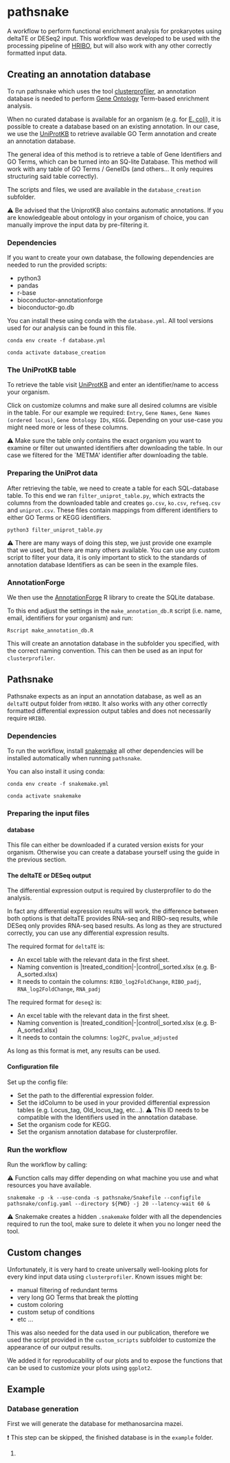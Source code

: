# pathsnake

A workflow to perform functional enrichment analysis for prokaryotes using deltaTE or DESeq2 input.
This workflow was developed to be used with the processing pipeline of [HRIBO](https://github.com/RickGelhausen/HRIBO), but will also work with any other correctly formatted input data.

## Creating an annotation database

To run pathsnake which uses the tool [clusterprofiler](https://bioconductor.org/packages/release/bioc/html/clusterProfiler.html), an annotation database is needed to perform [Gene Ontology](https://geneontology.org/) Term-based enrichment analysis.

When no curated database is available for an organism (e.g. for [E. coli](https://bioconductor.org/packages/release/data/annotation/html/org.EcK12.eg.db.html)), it is possible to create a database based on an existing annotation. In our case, we use the [UniProtKB](https://www.uniprot.org/) to retrieve available GO Term annotation and create an annotation database.

The general idea of this method is to retrieve a table of Gene Identifiers and GO Terms, which can be turned into an SQ-lite Database. This method will work with any table of GO Terms / GeneIDs (and others... It only requires structuring said table correctly).

The scripts and files, we used are available in the `database_creation` subfolder.

:warning: Be advised that the UniprotKB also contains automatic annotations. If you are knowledgeable about ontology in your organism of choice, you can manually improve the input data by pre-filtering it.

### Dependencies

If you want to create your own database, the following dependencies are needed to run the provided scripts:

- python3
- pandas
- r-base
- bioconductor-annotationforge
- bioconductor-go.db

You can install these using conda with the `database.yml`. All tool versions used for our analysis can be found in this file.

```
conda env create -f database.yml

conda activate database_creation
```

### The UniProtKB table

To retrieve the table visit [UniProtKB](https://www.uniprot.org/) and enter an identifier/name to access your organism.

Click on customize columns and make sure all desired columns are visible in the table.
For our example we required: `Entry`, `Gene Names`, `Gene Names (ordered locus)`, `Gene Ontology IDs`, `KEGG`.
Depending on your use-case you might need more or less of these columns.

:warning: Make sure the table only contains the exact organism you want to examine or filter out unwanted identifiers after downloading the table. In our case we filtered for the `METMA' identifier after downloading the table.

### Preparing the UniProt data

After retrieving the table, we need to create a table for each SQL-database table.
To this end we ran `filter_uniprot_table.py`, which extracts the columns from the downloaded table and creates `go.csv`, `ko.csv`, `refseq.csv` and `uniprot.csv`.
These files contain mappings from different identifiers to either GO Terms or KEGG identifiers.

```
python3 filter_uniprot_table.py
```

:warning: There are many ways of doing this step, we just provide one example that we used, but there are many others available. You can use any custom script to filter your data, it is only important to stick to the standards of annotation database Identifiers as can be seen in the example files.

### AnnotationForge

We then use the [AnnotationForge](https://bioconductor.org/packages/release/bioc/html/AnnotationForge.html) R library to create the SQLite database.

To this end adjust the settings in the `make_annotation_db.R` script (i.e. name, email, identifiers for your organism) and run:

```
Rscript make_annotation_db.R
```

This will create an annotation database in the subfolder you specified, with the correct naming convention. This can then be used as an input for `clusterprofiler`.


## Pathsnake

Pathsnake expects as an input an annotation database, as well as an `deltaTE` output folder from `HRIBO`.
It also works with any other correctly formatted differential expression output tables and does not necessarily require `HRIBO`.

### Dependencies

To run the workflow, install [snakemake](https://snakemake.readthedocs.io/en/stable/) all other dependencies will be installed automatically when running `pathsnake`.

You can also install it using conda:

```
conda env create -f snakemake.yml

conda activate snakemake
```

### Preparing the input files

#### database

This file can either be downloaded if a curated version exists for your organism. Otherwise you can create a database yourself using the guide in the previous section.

#### The deltaTE or DESeq output

The differential expression output is required by clusterprofiler to do the analysis.

In fact any differential expression results will work, the difference between both options is that deltaTE provides RNA-seq and RIBO-seq results, while DESeq only provides RNA-seq based results.
As long as they are structured correctly, you can use any differential expression results.

The required format for `deltaTE` is:

- An excel table with the relevant data in the first sheet.
- Naming convention is |treated_condition|-|control|_sorted.xlsx (e.g. B-A_sorted.xlsx)
- It needs to contain the columns: `RIBO_log2FoldChange`, `RIBO_padj`, `RNA_log2FoldChange`, `RNA_padj`

The required format for `deseq2` is:

- An excel table with the relevant data in the first sheet.
- Naming convention is |treated_condition|-|control|_sorted.xlsx (e.g. B-A_sorted.xlsx)
- It needs to contain the columns: `log2FC`, `pvalue_adjusted`

As long as this format is met, any results can be used.

#### Configuration file

Set up the config file:

* Set the path to the differential expression folder.
* Set the idColumn to be used in your provided differential expression tables (e.g. Locus_tag, Old_locus_tag, etc...). :warning: This ID needs to be compatible with the Identifiers used in the annotation database.
* Set the organism code for KEGG.
* Set the organism annotation database for clusterprofiler.

### Run the workflow

Run the workflow by calling:

:warning: Function calls may differ depending on what machine you use and what resources you have available.

```
snakemake -p -k --use-conda -s pathsnake/Snakefile --configfile pathsnake/config.yaml --directory ${PWD} -j 20 --latency-wait 60 &
```

:warning: Snakemake creates a hidden `.snakemake` folder with all the dependencies required to run the tool, make sure to delete it when you no longer need the tool.

## Custom changes

Unfortunately, it is very hard to create universally well-looking plots for every kind input data using `clusterprofiler`.
Known issues might be:

- manual filtering of redundant terms
- very long GO Terms that break the plotting
- custom coloring
- custom setup of conditions
- etc ...

This was also needed for the data used in our publication, therefore we used the script provided in the `custom_scripts` subfolder to customize the appearance of our output results.

We added it for reproducability of our plots and to expose the functions that can be used to customize your plots using `ggplot2`.


## Example

### Database generation

First we will generate the database for methanosarcina mazei.

:exclamation: This step can be skipped, the finished database is in the `example` folder.

1.
